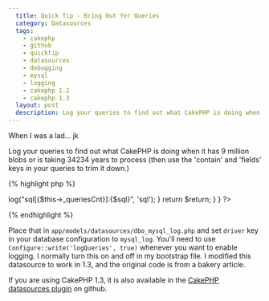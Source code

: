 ```yaml
---
  title: Quick Tip - Bring Out Yer Queries
  category: Datasources
  tags:
    - cakephp
    - github
    - quicktip
    - datasources
    - debugging
    - mysql
    - logging
    - cakephp 1.2
    - cakephp 1.3
  layout: post
  description: Log your queries to find out what CakePHP is doing when it has 9 million blobs or is taking 34234 years to process.
---
```


When I was a lad... jk

Log your queries to find out what CakePHP is doing when it has 9 million blobs or is taking 34234 years to process (then use the 'contain' and 'fields' keys in your queries to trim it down.)

{% highlight php %}
<?php
/**
 * MySQL Logging layer for DBO.
 *
 * Original idea by Rainchen
 * Article at: http://bakery.cakephp.org/articles/rainchen/2009/03/09/how-to-debug-as-in-rails
 * PHP versions 4 and 5
 *
 * CakePHP(tm) : Rapid Development Framework (http://cakephp.org)
 * Copyright 2005-2009, Cake Software Foundation, Inc. (http://cakefoundation.org)
 *
 * Licensed under The MIT License
 * Redistributions of files must retain the above copyright notice.
 *
 * @copyright     Copyright 2005-2009, Cake Software Foundation, Inc. (http://cakefoundation.org)
 * @link          http://cakephp.org CakePHP(tm) Project
 * @package       datasources
 * @subpackage    datasources.models.datasources.dbo
 * @since         CakePHP Datasources v 0.2
 * @license       MIT License (http://www.opensource.org/licenses/mit-license.php)
 */

App::import('Datasource', 'DboSource');
App::import('Datasource', 'DboMysql');

/**
 * DBO implementation for the MySQL DBMS with logging enabled.
 *
 * A DboSource adapter for MySQL that enables developers to log queries
 *
 * @package datasources
 * @subpackage datasources.models.datasources.dbo
 */
class DboMysqlLog extends DboMysql {

/**
 * Datasource Description
 *
 * @var string
 */
	public $description = 'MySQL Logging DBO Driver';

/**
 * Log given SQL query.
 *
 * @param string $sql SQL statement
 */
	public function logQuery($sql) {
		$return = parent::logQuery($sql);
		if (Configure::read('logQueries')) {
			$this->log("sql[{$this->_queriesCnt}]:{$sql}", 'sql');
		}
		return $return;
	}
}
?>
{% endhighlight %}

Place that in `app/models/datasources/dbo_mysql_log.php` and set `driver` key in your database configuration to `mysql_log`. You'll need to use `Configure::write('logQueries', true)` whenever you want to enable logging. I normally turn this on and off in my bootstrap file. I modified this datasource to work in 1.3, and the original code is from a bakery article.

If you are using CakePHP 1.3, it is also available in the [CakePHP datasources plugin](https://github.com/cakephp/datasources) on github.